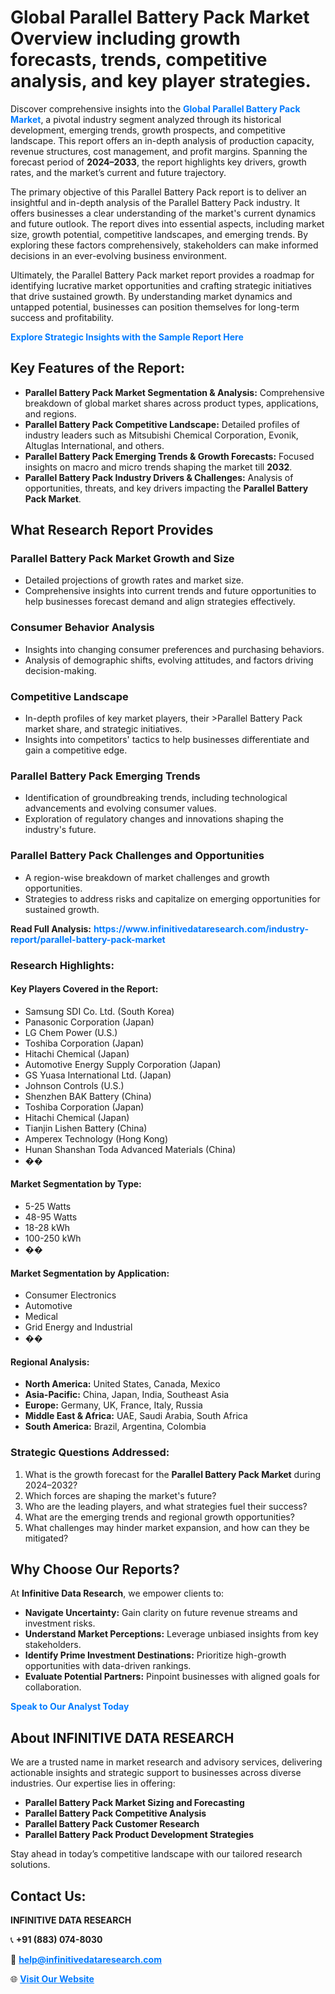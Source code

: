 <h1>Global Parallel Battery Pack Market Overview including growth forecasts, trends, competitive analysis, and key player strategies.</h1>
<p>
Discover comprehensive insights into the 
<a href="https://www.infinitivedataresearch.com/industry-report/parallel-battery-pack-market" rel="dofollow" style="color: #007BFF; text-decoration: none;"><strong>Global Parallel Battery Pack Market</strong></a>, a pivotal industry segment analyzed through its historical development, emerging trends, growth prospects, and competitive landscape. This report offers an in-depth analysis of production capacity, revenue structures, cost management, and profit margins. Spanning the forecast period of <strong>2024–2033</strong>, the report highlights key drivers, growth rates, and the market’s current and future trajectory.
</p>
<p>
The primary objective of this Parallel Battery Pack report is to deliver an insightful and in-depth analysis of the Parallel Battery Pack industry. It offers businesses a clear understanding of the market's current dynamics and future outlook. The report dives into essential aspects, including market size, growth potential, competitive landscapes, and emerging trends. By exploring these factors comprehensively, stakeholders can make informed decisions in an ever-evolving business environment.
</p>
<p>
Ultimately, the Parallel Battery Pack market report provides a roadmap for identifying lucrative market opportunities and crafting strategic initiatives that drive sustained growth. By understanding market dynamics and untapped potential, businesses can position themselves for long-term success and profitability.
</p>
<p>
<a href="https://www.infinitivedataresearch.com/request-sample/reportId=108009" style="color: #007BFF; text-decoration: none;"><strong>Explore Strategic Insights with the Sample Report Here</strong></a>
</p>

<h2>Key Features of the Report:</h2>
<ul>
<li><strong>Parallel Battery Pack Market Segmentation & Analysis:</strong> Comprehensive breakdown of global market shares across product types, applications, and regions.</li>
<li><strong>Parallel Battery Pack Competitive Landscape:</strong> Detailed profiles of industry leaders such as Mitsubishi Chemical Corporation, Evonik, Altuglas International, and others.</li>
<li><strong>Parallel Battery Pack Emerging Trends & Growth Forecasts:</strong> Focused insights on macro and micro trends shaping the market till <strong>2032</strong>.</li>
<li><strong>Parallel Battery Pack Industry Drivers & Challenges:</strong> Analysis of opportunities, threats, and key drivers impacting the <strong>Parallel Battery Pack Market</strong>.</li>
</ul>

<h2>What Research Report Provides</h2>
<h3>Parallel Battery Pack Market Growth and Size</h3>
<ul>
<li>Detailed projections of growth rates and market size.</li>
<li>Comprehensive insights into current trends and future opportunities to help businesses forecast demand and align strategies effectively.</li>
</ul>

<h3>Consumer Behavior Analysis</h3>
<ul>
<li>Insights into changing consumer preferences and purchasing behaviors.</li>
<li>Analysis of demographic shifts, evolving attitudes, and factors driving decision-making.</li>
</ul>

<h3>Competitive Landscape</h3>
<ul>
<li>In-depth profiles of key market players, their >Parallel Battery Pack market share, and strategic initiatives.</li>
<li>Insights into competitors' tactics to help businesses differentiate and gain a competitive edge.</li>
</ul>

<h3>Parallel Battery Pack Emerging Trends</h3>
<ul>
<li>Identification of groundbreaking trends, including technological advancements and evolving consumer values.</li>
<li>Exploration of regulatory changes and innovations shaping the industry's future.</li>
</ul>

<h3>Parallel Battery Pack Challenges and Opportunities</h3>
<ul>
<li>A region-wise breakdown of market challenges and growth opportunities.</li>
<li>Strategies to address risks and capitalize on emerging opportunities for sustained growth.</li>
</ul>
<p><strong>Read Full Analysis:</strong> <a href="https://www.infinitivedataresearch.com/industry-report/parallel-battery-pack-market" rel="dofollow" style="color: #007BFF; text-decoration: none;"><strong>https://www.infinitivedataresearch.com/industry-report/parallel-battery-pack-market</strong></a></p>
<h3>Research Highlights:</h3>
<h4>Key Players Covered in the Report:</h4>
<ul><li>Samsung SDI Co. Ltd. (South Korea)</li><li>Panasonic Corporation (Japan)</li><li>LG Chem Power (U.S.)</li><li>Toshiba Corporation (Japan)</li><li>Hitachi Chemical (Japan)</li><li>Automotive Energy Supply Corporation (Japan)</li><li>GS Yuasa International Ltd. (Japan)</li><li>Johnson Controls (U.S.)</li><li>Shenzhen BAK Battery (China)</li><li>Toshiba Corporation (Japan)</li><li>Hitachi Chemical (Japan)</li><li>Tianjin Lishen Battery (China)</li><li>Amperex Technology (Hong Kong)</li><li>Hunan Shanshan Toda Advanced Materials (China)</li><li>��</li></ul>
<h4>Market Segmentation by Type:</h4>
<ul><li>5-25 Watts</li><li>48-95 Watts</li><li>18-28 kWh</li><li>100-250 kWh</li><li>��</li></ul>
<h4>Market Segmentation by Application:</h4>
<ul><li>Consumer Electronics</li><li>Automotive</li><li>Medical</li><li>Grid Energy and Industrial</li><li>��</li></ul>

<h4>Regional Analysis:</h4>
<ul>
<li><strong>North America:</strong> United States, Canada, Mexico</li>
<li><strong>Asia-Pacific:</strong> China, Japan, India, Southeast Asia</li>
<li><strong>Europe:</strong> Germany, UK, France, Italy, Russia</li>
<li><strong>Middle East & Africa:</strong> UAE, Saudi Arabia, South Africa</li>
<li><strong>South America:</strong> Brazil, Argentina, Colombia</li>
</ul>

<h3>Strategic Questions Addressed:</h3>
<ol>
<li>What is the growth forecast for the <strong>Parallel Battery Pack Market</strong> during 2024–2032?</li>
<li>Which forces are shaping the market's future?</li>
<li>Who are the leading players, and what strategies fuel their success?</li>
<li>What are the emerging trends and regional growth opportunities?</li>
<li>What challenges may hinder market expansion, and how can they be mitigated?</li>
</ol>

<h2>Why Choose Our Reports?</h2>
<p>At <strong>Infinitive Data Research</strong>, we empower clients to:</p>
<ul>
<li><strong>Navigate Uncertainty:</strong> Gain clarity on future revenue streams and investment risks.</li>
<li><strong>Understand Market Perceptions:</strong> Leverage unbiased insights from key stakeholders.</li>
<li><strong>Identify Prime Investment Destinations:</strong> Prioritize high-growth opportunities with data-driven rankings.</li>
<li><strong>Evaluate Potential Partners:</strong> Pinpoint businesses with aligned goals for collaboration.</li>
</ul>
<p><a href="https://www.infinitivedataresearch.com/industry-report/parallel-battery-pack-market" rel="dofollow" style="color: #007BFF; text-decoration: none;"><strong>Speak to Our Analyst Today</strong></a></p>

<h2>About INFINITIVE DATA RESEARCH</h2>
<p>We are a trusted name in market research and advisory services, delivering actionable insights and strategic support to businesses across diverse industries. Our expertise lies in offering:</p>
<ul>
<li><strong>Parallel Battery Pack Market Sizing and Forecasting</strong></li>
<li><strong>Parallel Battery Pack Competitive Analysis</strong></li>
<li><strong>Parallel Battery Pack Customer Research</strong></li>
<li><strong>Parallel Battery Pack Product Development Strategies</strong></li>
</ul>
<p>Stay ahead in today’s competitive landscape with our tailored research solutions.</p>

<h2>Contact Us:</h2>
<p><strong>INFINITIVE DATA RESEARCH</strong></p>
<p>📞 <strong>+91 (883) 074-8030</strong></p>
<p>📧 <strong><a href="mailto:help@infinitivedataresearch.com" style="color: #007BFF;">help@infinitivedataresearch.com</a></strong></p>
<p>🌐 <strong><a href="https://www.infinitivedataresearch.com" rel="dofollow" style="color: #007BFF;">Visit Our Website</a></strong></p>